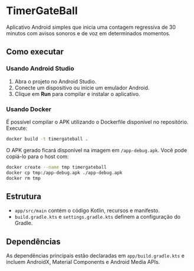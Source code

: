 # TimerGateBall

Aplicativo Android simples que inicia uma contagem regressiva de 30 minutos com avisos sonoros e de voz em determinados momentos.

## Como executar


### Usando Android Studio
1. Abra o projeto no Android Studio.
2. Conecte um dispositivo ou inicie um emulador Android.
3. Clique em **Run** para compilar e instalar o aplicativo.

### Usando Docker
É possível compilar o APK utilizando o Dockerfile disponível no repositório.
Execute:
```bash
docker build -t timergateball .
```
O APK gerado ficará disponível na imagem em `/app-debug.apk`.
Você pode copiá-lo para o host com:
```bash
docker create --name tmp timergateball
docker cp tmp:/app-debug.apk ./app-debug.apk
docker rm tmp
```

## Estrutura
- `app/src/main` contém o código Kotlin, recursos e manifesto.
- `build.gradle.kts` e `settings.gradle.kts` definem a configuração do Gradle.

## Dependências
As dependências principais estão declaradas em `app/build.gradle.kts` e incluem AndroidX, Material Components e Android Media APIs.
